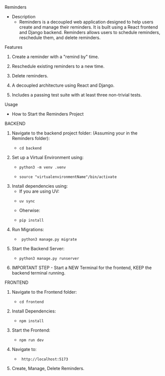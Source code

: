 Reminders
  - Description
      - Reminders is a decoupled web application designed to help users create
        and manage their reminders. It is built using a React frontend and Django backend.
        Reminders allows users to schedule reminders, reschedule them, and delete reminders.

Features
  1. Create a reminder with a "remind by" time.

  2. Reschedule existing reminders to a new time.

  3. Delete reminders.

  4. A decoupled architecture using React and Django.

  5. Includes a passing test suite with at least three non-trivial tests.

Usage
- How to Start the Reminders Project

BACKEND
1. Navigate to the backend project folder: (Assuming your in the Reminders folder):
   -     cd backend
   
2. Set up a Virtual Environment using:
   -     python3 -m venv .venv
   -     source "virtualenvironmentName"/bin/activate
   
3. Install dependencies using:
   - If you are using UV:
   -     uv sync
   -   Oherwise:
   -     pip install

4. Run Migrations:
   -      python3 manage.py migrate

5. Start the Backend Server:
   -     python3 manage.py runserver

6. IMPORTANT STEP - Start a NEW Terminal for the frontend, KEEP the backend terminal running.

FRONTEND
1. Navigate to the Frontend folder:
   -     cd frontend

2. Install Dependencies:
   -     npm install

4. Start the Frontend:
   -     npm run dev

5. Navigate to:
   -      http://localhost:5173

10. Create, Manage, Delete Reminders.

   
   
   

